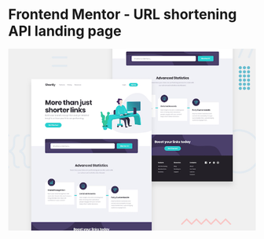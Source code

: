 # Frontend Mentor - URL shortening API landing page

![Design preview for the URL shortening API landing page coding challenge](./design/desktop-preview.jpg)